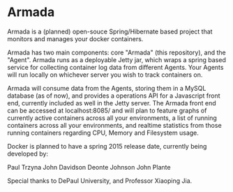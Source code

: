 # Armada
Armada is a (planned) open-souce Spring/Hibernate based project that monitors and manages your docker containers.

Armada has two main components: core "Armada" (this repository), and the "Agent". Armada runs as a deployable Jetty jar, which wraps a spring based service for collecting container log data from different Agents. Your Agents will run locally on whichever server you wish to track containers on.

Armada will consume data from the Agents, storing them in a MySQL database (as of now), and provides a operations API for a Javascript front end, currently included as well in the Jetty server. The Armada front end can be accessed at localhost:8085/ and will plan to feature graphs of currently active containers across all your environments, a list of running containers across all your environments, and realtime statistics from those running containers regarding CPU, Memory and Filesystem usage.

Docker is planned to have a spring 2015 release date, currently being developed by:

Paul Trzyna
John Davidson
Deonte Johnson
John Plante

Special thanks to DePaul University, and Professor Xiaoping Jia.

